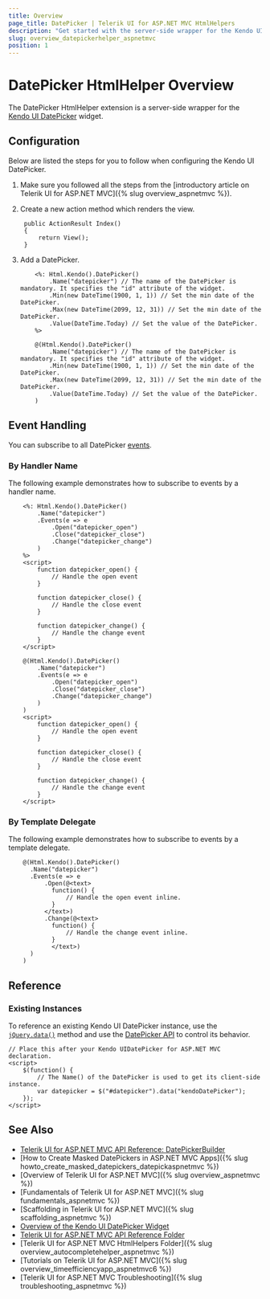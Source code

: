 ```yaml
---
title: Overview
page_title: DatePicker | Telerik UI for ASP.NET MVC HtmlHelpers
description: "Get started with the server-side wrapper for the Kendo UI DatePicker widget for ASP.NET MVC."
slug: overview_datepickerhelper_aspnetmvc
position: 1
---
```


# DatePicker HtmlHelper Overview

The DatePicker HtmlHelper extension is a server-side wrapper for the [Kendo UI DatePicker](https://demos.telerik.com/kendo-ui/datepicker/index) widget.

## Configuration

Below are listed the steps for you to follow when configuring the Kendo UI DatePicker.

1. Make sure you followed all the steps from the [introductory article on Telerik UI for ASP.NET MVC]({% slug overview_aspnetmvc %}).
1. Create a new action method which renders the view.

        public ActionResult Index()
        {
            return View();
        }

1. Add a DatePicker.

    ```ASPX
        <%: Html.Kendo().DatePicker()
            .Name("datepicker") // The name of the DatePicker is mandatory. It specifies the "id" attribute of the widget.
            .Min(new DateTime(1900, 1, 1)) // Set the min date of the DatePicker.
            .Max(new DateTime(2099, 12, 31)) // Set the min date of the DatePicker.
            .Value(DateTime.Today) // Set the value of the DatePicker.
        %>
    ```
    ```Razor
        @(Html.Kendo().DatePicker()
            .Name("datepicker") // The name of the DatePicker is mandatory. It specifies the "id" attribute of the widget.
            .Min(new DateTime(1900, 1, 1)) // Set the min date of the DatePicker.
            .Max(new DateTime(2099, 12, 31)) // Set the min date of the DatePicker.
            .Value(DateTime.Today) // Set the value of the DatePicker.
        )
    ```

## Event Handling

You can subscribe to all DatePicker [events](http://docs.telerik.com/kendo-ui/api/javascript/ui/datepicker#events).

### By Handler Name

The following example demonstrates how to subscribe to events by a handler name.

```ASPX
    <%: Html.Kendo().DatePicker()
        .Name("datepicker")
        .Events(e => e
            .Open("datepicker_open")
            .Close("datepicker_close")
            .Change("datepicker_change")
        )
    %>
    <script>
        function datepicker_open() {
            // Handle the open event
        }

        function datepicker_close() {
            // Handle the close event
        }

        function datepicker_change() {
            // Handle the change event
        }
    </script>
```
```Razor
    @(Html.Kendo().DatePicker()
        .Name("datepicker")
        .Events(e => e
            .Open("datepicker_open")
            .Close("datepicker_close")
            .Change("datepicker_change")
        )
    )
    <script>
        function datepicker_open() {
            // Handle the open event
        }

        function datepicker_close() {
            // Handle the close event
        }

        function datepicker_change() {
            // Handle the change event
        }
    </script>
```

### By Template Delegate

The following example demonstrates how to subscribe to events by a template delegate.

```Razor
    @(Html.Kendo().DatePicker()
      .Name("datepicker")
      .Events(e => e
          .Open(@<text>
            function() {
                // Handle the open event inline.
            }
          </text>)
          .Change(@<text>
            function() {
                // Handle the change event inline.
            }
            </text>)
      )
    )
```

## Reference

### Existing Instances

To reference an existing Kendo UI DatePicker instance, use the [`jQuery.data()`](http://api.jquery.com/jQuery.data/) method and use the [DatePicker API](http://docs.telerik.com/kendo-ui/api/javascript/ui/datepicker#methods) to control its behavior.

    // Place this after your Kendo UIDatePicker for ASP.NET MVC declaration.
    <script>
        $(function() {
            // The Name() of the DatePicker is used to get its client-side instance.
            var datepicker = $("#datepicker").data("kendoDatePicker");
        });
    </script>

## See Also

* [Telerik UI for ASP.NET MVC API Reference: DatePickerBuilder](http://docs.telerik.com/aspnet-mvc/api/Kendo.Mvc.UI.Fluent/DatePickerBuilder)
* [How to Create Masked DatePickers in ASP.NET MVC Apps]({% slug howto_create_masked_datepickers_datepickaspnetmvc %})
* [Overview of Telerik UI for ASP.NET MVC]({% slug overview_aspnetmvc %})
* [Fundamentals of Telerik UI for ASP.NET MVC]({% slug fundamentals_aspnetmvc %})
* [Scaffolding in Telerik UI for ASP.NET MVC]({% slug scaffolding_aspnetmvc %})
* [Overview of the Kendo UI DatePicker Widget](http://docs.telerik.com/kendo-ui/controls/editors/datepicker/overview)
* [Telerik UI for ASP.NET MVC API Reference Folder](http://docs.telerik.com/aspnet-mvc/api/Kendo.Mvc/AggregateFunction)
* [Telerik UI for ASP.NET MVC HtmlHelpers Folder]({% slug overview_autocompletehelper_aspnetmvc %})
* [Tutorials on Telerik UI for ASP.NET MVC]({% slug overview_timeefficiencyapp_aspnetmvc6 %})
* [Telerik UI for ASP.NET MVC Troubleshooting]({% slug troubleshooting_aspnetmvc %})
